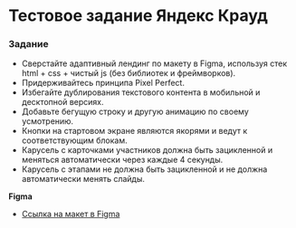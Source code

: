 # Тестовое задание Яндекс Крауд
<!-- [Ссылка на проект](https://) -->

### Задание
* Сверстайте адаптивный лендинг по макету в Figma, используя стек html + css + чистый js (без библиотек и фреймворков).
* Придерживайтесь принципа Pixel Perfect.
* Избегайте дублирования текстового контента в мобильной и десктопной версиях.
* Добавьте бегущую строку и другую анимацию по своему усмотрению.
* Кнопки на стартовом экране являются якорями и ведут к соответствующим блокам.
* Карусель с карточками участников должна быть зацикленной и меняться автоматически через каждые 4 секунды.
* Карусель с этапами не должна быть зацикленной и не должна автоматически менять слайды.



**Figma**

* [Ссылка на макет в Figma](https://www.figma.com/file/0xXfupPNU3aZxPqFbmhCKb/%D0%94%D0%B8%D0%B7%D0%B0%D0%B9%D0%BD-%D0%B4%D0%BB%D1%8F-%D0%B2%D0%B5%D1%80%D1%81%D1%82%D0%BA%D0%B8-%7C-%D0%A2%D0%B5%D1%81%D1%82%D0%BE%D0%B2%D1%8B%D0%B9-%D0%BB%D0%B5%D0%BD%D0%B4%D0%B8%D0%BD%D0%B3?type=design&node-id=0-1&mode=design&t=dMvaXe2jDzDI1DEs-0)
